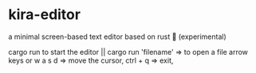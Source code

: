 # kira-editor
a minimal screen-based text editor based on rust  🦀 (experimental)

cargo run to start the editor || cargo run 'filename'  => to open a file
arrow keys or w a s d => move the cursor,
ctrl + q => exit,
